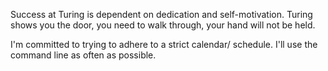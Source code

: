 Success at Turing is dependent on dedication and self-motivation.
Turing shows you the door, you need to walk through, your hand will not be held.

I'm committed to trying to adhere to a strict calendar/ schedule.
I'll use the command line as often as possible.
